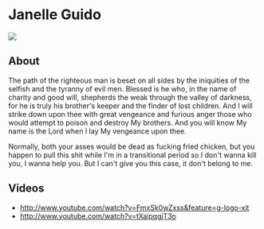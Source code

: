 # Janelle Guido

<img src="https://sphotos-b.xx.fbcdn.net/hphotos-snc7/599316_949937650470_113197624_n.jpg" />

## About
The path of the righteous man is beset on all sides by the iniquities of the selfish and the tyranny of evil men. Blessed is he who, in the name of charity and good will, shepherds the weak through the valley of darkness, for he is truly his brother's keeper and the finder of lost children. And I will strike down upon thee with great vengeance and furious anger those who would attempt to poison and destroy My brothers. And you will know My name is the Lord when I lay My vengeance upon thee.

Normally, both your asses would be dead as fucking fried chicken, but you happen to pull this shit while I'm in a transitional period so I don't wanna kill you, I wanna help you. But I can't give you this case, it don't belong to me.

## Videos
* http://www.youtube.com/watch?v=FmxSk0wZxss&feature=g-logo-xit
* http://www.youtube.com/watch?v=tXaipqgjT3o